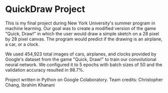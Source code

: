 # QuickDraw Project

This is my final project during New York University's summer program in machine learning. Our goal was to create a modified version of the game "Quick, Draw!" in which the user would draw a simple sketch on a 28 pixel by 28 pixel canvas. The program would predict if the drawing is an airplane, a car, or a clock. 

We used 454,923 total images of cars, airplanes, and clocks provided by Google's dataset from the game "Quick, Draw!" to train our convolutional neural network. We configured it to 5 epochs with batch sizes of 50 and the validation accuracy resulted in 98.7%.

Project written in Python on Google Colaboratory.
Team credits: Christopher Chang, Ibrahim Khanani
